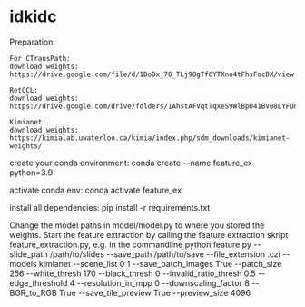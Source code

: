 # idkidc

Preparation: 

    For CTransPath: 
    download weights: https://drive.google.com/file/d/1DoDx_70_TLj98gTf6YTXnu4tFhsFocDX/view

    RetCCL:
    download weights: https://drive.google.com/drive/folders/1AhstAFVqtTqxeS9WlBpU41BV08LYFUnL

    Kimianet: 
    download weights: https://kimialab.uwaterloo.ca/kimia/index.php/sdm_downloads/kimianet-weights/ 

create your conda environment: 
conda create --name feature_ex python=3.9

activate conda env: 
conda activate feature_ex

install all dependencies:
pip install -r requirements.txt

Change the model paths in model/model.py to where you stored the weights.
Start the feature extraction by calling the feature extraction skript feature_extraction.py, e.g. in the commandline
python feature.py --slide_path /path/to/slides --save_path /path/to/save --file_extension .czi --models kimianet --scene_list 0 1 --save_patch_images True --patch_size 256 --white_thresh 170 --black_thresh 0 --invalid_ratio_thresh 0.5 --edge_threshold 4 --resolution_in_mpp 0 --downscaling_factor 8 --BGR_to_RGB True --save_tile_preview True --preview_size 4096


